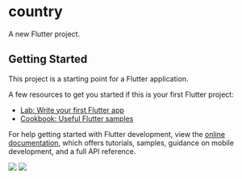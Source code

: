 # country

A new Flutter project.

## Getting Started

This project is a starting point for a Flutter application.

A few resources to get you started if this is your first Flutter project:

- [Lab: Write your first Flutter app](https://docs.flutter.dev/get-started/codelab)
- [Cookbook: Useful Flutter samples](https://docs.flutter.dev/cookbook)

For help getting started with Flutter development, view the
[online documentation](https://docs.flutter.dev/), which offers tutorials,
samples, guidance on mobile development, and a full API reference.

<p>
<img src="https://user-images.githubusercontent.com/114207841/211143685-fde555f7-5cf2-49d6-803b-95125d4d3851.png">
<img src="https://user-images.githubusercontent.com/114207841/211143771-d51fccf1-006a-4681-9733-eccb1a4524ab.png">
</p>

